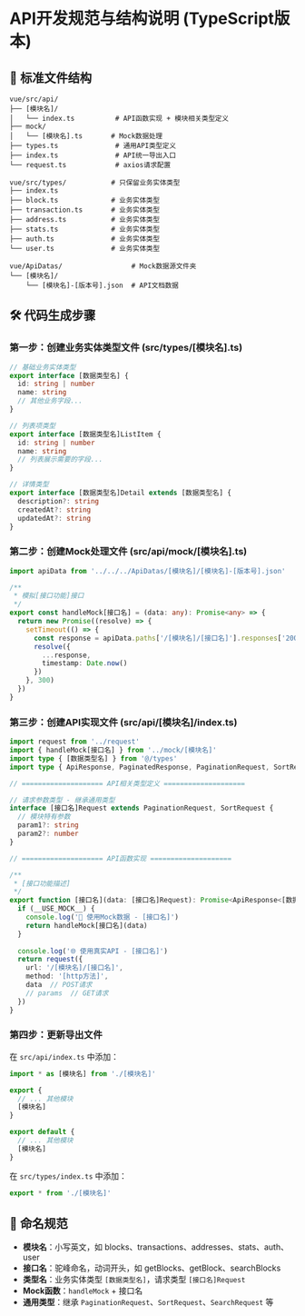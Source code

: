 # API开发规范与结构说明 (TypeScript版本)

## 📁 标准文件结构

```
vue/src/api/
├── [模块名]/
│   └── index.ts          # API函数实现 + 模块相关类型定义
├── mock/
│   └── [模块名].ts       # Mock数据处理
├── types.ts              # 通用API类型定义
├── index.ts              # API统一导出入口
└── request.ts            # axios请求配置

vue/src/types/           # 只保留业务实体类型
├── index.ts
├── block.ts             # 业务实体类型
├── transaction.ts       # 业务实体类型
├── address.ts           # 业务实体类型
├── stats.ts             # 业务实体类型
├── auth.ts              # 业务实体类型
└── user.ts              # 业务实体类型

vue/ApiDatas/                 # Mock数据源文件夹
└── [模块名]/
    └── [模块名]-[版本号].json  # API文档数据
```

## 🛠 代码生成步骤

### 第一步：创建业务实体类型文件 (src/types/[模块名].ts)
```typescript
// 基础业务实体类型
export interface [数据类型名] {
  id: string | number
  name: string
  // 其他业务字段...
}

// 列表项类型
export interface [数据类型名]ListItem {
  id: string | number
  name: string
  // 列表展示需要的字段...
}

// 详情类型
export interface [数据类型名]Detail extends [数据类型名] {
  description?: string
  createdAt?: string
  updatedAt?: string
}
```

### 第二步：创建Mock处理文件 (src/api/mock/[模块名].ts)
```typescript
import apiData from '../../../ApiDatas/[模块名]/[模块名]-[版本号].json'

/**
 * 模拟[接口功能]接口
 */
export const handleMock[接口名] = (data: any): Promise<any> => {
  return new Promise((resolve) => {
    setTimeout(() => {
      const response = apiData.paths['/[模块名]/[接口名]'].responses['200'].content['application/json'].example
      resolve({
        ...response,
        timestamp: Date.now()
      })
    }, 300)
  })
}
```

### 第三步：创建API实现文件 (src/api/[模块名]/index.ts)
```typescript
import request from '../request'
import { handleMock[接口名] } from '../mock/[模块名]'
import type { [数据类型名] } from '@/types'
import type { ApiResponse, PaginatedResponse, PaginationRequest, SortRequest, SearchRequest } from '../types'

// ==================== API相关类型定义 ====================

// 请求参数类型 - 继承通用类型
interface [接口名]Request extends PaginationRequest, SortRequest {
  // 模块特有参数
  param1?: string
  param2?: number
}

// ==================== API函数实现 ====================

/**
 * [接口功能描述]
 */
export function [接口名](data: [接口名]Request): Promise<ApiResponse<[数据类型名]>> {
  if (__USE_MOCK__) {
    console.log('🔧 使用Mock数据 - [接口名]')
    return handleMock[接口名](data)
  }
  
  console.log('🌐 使用真实API - [接口名]')
  return request({
    url: '/[模块名]/[接口名]',
    method: '[http方法]',
    data  // POST请求
    // params  // GET请求
  })
}
```

### 第四步：更新导出文件

在 `src/api/index.ts` 中添加：
```typescript
import * as [模块名] from './[模块名]'

export {
  // ... 其他模块
  [模块名]
}

export default {
  // ... 其他模块
  [模块名]
}
```

在 `src/types/index.ts` 中添加：
```typescript
export * from './[模块名]'
```

## 🎨 命名规范

- **模块名**：小写英文，如 blocks、transactions、addresses、stats、auth、user
- **接口名**：驼峰命名，动词开头，如 getBlocks、getBlock、searchBlocks
- **类型名**：业务实体类型 `[数据类型名]`，请求类型 `[接口名]Request`
- **Mock函数**：`handleMock` + 接口名
- **通用类型**：继承 `PaginationRequest`、`SortRequest`、`SearchRequest` 等 